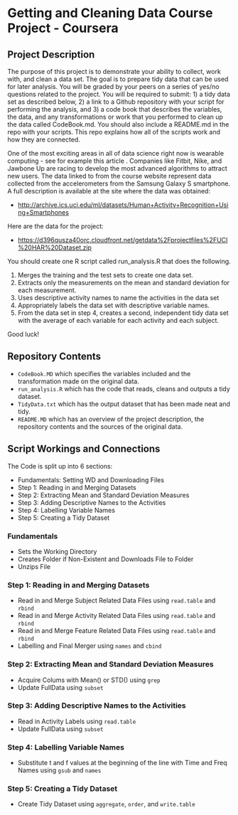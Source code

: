 # Getting and Cleaning Data Course Project - Coursera

## Project Description
The purpose of this project is to demonstrate your ability to collect, work with, and clean a data set. The goal is to prepare tidy data that can be used for later analysis. You will be graded by your peers on a series of yes/no questions related to the project. You will be required to submit: 1) a tidy data set as described below, 2) a link to a Github repository with your script for performing the analysis, and 3) a code book that describes the variables, the data, and any transformations or work that you performed to clean up the data called CodeBook.md. You should also include a README.md in the repo with your scripts. This repo explains how all of the scripts work and how they are connected.

One of the most exciting areas in all of data science right now is wearable computing - see for example this article . Companies like Fitbit, Nike, and Jawbone Up are racing to develop the most advanced algorithms to attract new users. The data linked to from the course website represent data collected from the accelerometers from the Samsung Galaxy S smartphone. A full description is available at the site where the data was obtained:

* http://archive.ics.uci.edu/ml/datasets/Human+Activity+Recognition+Using+Smartphones

Here are the data for the project:

* https://d396qusza40orc.cloudfront.net/getdata%2Fprojectfiles%2FUCI%20HAR%20Dataset.zip

You should create one R script called run_analysis.R that does the following.

1. Merges the training and the test sets to create one data set.
2. Extracts only the measurements on the mean and standard deviation for each measurement.
3. Uses descriptive activity names to name the activities in the data set
4. Appropriately labels the data set with descriptive variable names.
5. From the data set in step 4, creates a second, independent tidy data set with the average of each variable for each activity and each subject.

Good luck!

## Repository Contents
* `CodeBook.MD` which specifies the variables included and the transformation made on the original data.
* `run_analysis.R` which has the code that reads, cleans and outputs a tidy dataset.
* `TidyData.txt` which has the output dataset that has been made neat and tidy.
* `README.MD` which has an overview of the project description, the repository contents and the sources of the original data.

## Script Workings and Connections

The Code is split up into 6 sections:
* Fundamentals: Setting WD and Downloading Files
* Step 1: Reading in and Merging Datasets
* Step 2: Extracting Mean and Standard Deviation Measures
* Step 3: Adding Descriptive Names to the Activities
* Step 4: Labelling Variable Names
* Step 5: Creating a Tidy Dataset

### Fundamentals
* Sets the Working Directory
* Creates Folder if Non-Existent and Downloads File to Folder
* Unzips File

### Step 1: Reading in and Merging Datasets
* Read in and Merge Subject Related Data Files using `read.table` and `rbind`
* Read in and Merge Activity Related Data Files using `read.table` and `rbind`
* Read in and Merge Feature Related Data Files using `read.table` and `rbind`
* Labelling and Final Merger using `names` and `cbind`

### Step 2: Extracting Mean and Standard Deviation Measures
* Acquire Colums with Mean() or STD() using `grep` 
* Update FullData using `subset`

### Step 3: Adding Descriptive Names to the Activities
* Read in Activity Labels using `read.table`
* Update FullData using `subset`

### Step 4: Labelling Variable Names
* Substitute t and f values at the beginning of the line with Time and Freq Names using `gsub` and `names`

### Step 5: Creating a Tidy Dataset
* Create Tidy Dataset using `aggregate`, `order`, and `write.table`
